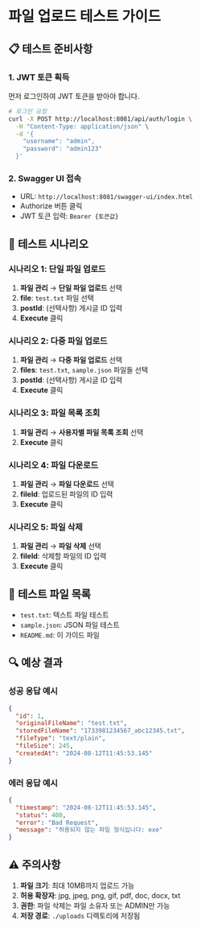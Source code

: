 # 파일 업로드 테스트 가이드

## 📋 테스트 준비사항

### 1. JWT 토큰 획득
먼저 로그인하여 JWT 토큰을 받아야 합니다.

```bash
# 로그인 요청
curl -X POST http://localhost:8081/api/auth/login \
  -H "Content-Type: application/json" \
  -d '{
    "username": "admin",
    "password": "admin123"
  }'
```

### 2. Swagger UI 접속
- URL: `http://localhost:8081/swagger-ui/index.html`
- Authorize 버튼 클릭
- JWT 토큰 입력: `Bearer {토큰값}`

## 🧪 테스트 시나리오

### 시나리오 1: 단일 파일 업로드
1. **파일 관리** → **단일 파일 업로드** 선택
2. **file**: `test.txt` 파일 선택
3. **postId**: (선택사항) 게시글 ID 입력
4. **Execute** 클릭

### 시나리오 2: 다중 파일 업로드
1. **파일 관리** → **다중 파일 업로드** 선택
2. **files**: `test.txt`, `sample.json` 파일들 선택
3. **postId**: (선택사항) 게시글 ID 입력
4. **Execute** 클릭

### 시나리오 3: 파일 목록 조회
1. **파일 관리** → **사용자별 파일 목록 조회** 선택
2. **Execute** 클릭

### 시나리오 4: 파일 다운로드
1. **파일 관리** → **파일 다운로드** 선택
2. **fileId**: 업로드된 파일의 ID 입력
3. **Execute** 클릭

### 시나리오 5: 파일 삭제
1. **파일 관리** → **파일 삭제** 선택
2. **fileId**: 삭제할 파일의 ID 입력
3. **Execute** 클릭

## 📁 테스트 파일 목록

- `test.txt`: 텍스트 파일 테스트
- `sample.json`: JSON 파일 테스트
- `README.md`: 이 가이드 파일

## 🔍 예상 결과

### 성공 응답 예시
```json
{
  "id": 1,
  "originalFileName": "test.txt",
  "storedFileName": "1733981234567_abc12345.txt",
  "fileType": "text/plain",
  "fileSize": 245,
  "createdAt": "2024-08-12T11:45:53.145"
}
```

### 에러 응답 예시
```json
{
  "timestamp": "2024-08-12T11:45:53.145",
  "status": 400,
  "error": "Bad Request",
  "message": "허용되지 않는 파일 형식입니다: exe"
}
```

## ⚠️ 주의사항

1. **파일 크기**: 최대 10MB까지 업로드 가능
2. **허용 확장자**: jpg, jpeg, png, gif, pdf, doc, docx, txt
3. **권한**: 파일 삭제는 파일 소유자 또는 ADMIN만 가능
4. **저장 경로**: `./uploads` 디렉토리에 저장됨
